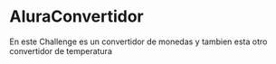 # AluraConvertidor
En este Challenge es un convertidor de monedas y tambien esta otro convertidor de temperatura
